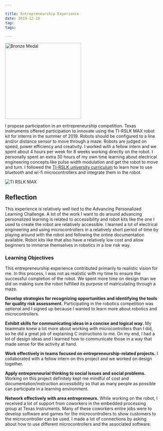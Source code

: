 ```yaml
---

title: Entrepreneurship Experience
date: 2019-12-18
tag:
tags:

---
```

<img src="https://www.fayoojo.com/project/bronzemedal.png" alt="Bronze Medal" width="250" height="250">

I propose participation in an entrepreneurship competition. Texas Instruments offered participation to innovate using the TI-RSLK MAX robot kit for interns in the summer of 2019. Robots should be configured to a line and/or distance sensor to move through a maze. Robots are judged on speed, power efficiency and creativity. I worked with a fellow intern and we spent about 4 hours per week for 8 weeks working directly on the robot. I personally spent an extra 30 hours of my own time learning about electrical engineering concepts like pulse width modulation and get the robot to move and turn. I followed the [TI-RSLK university curriculum](https://university.ti.com/en/faculty/ti-robotics-system-learning-kit/ti-rslk-max-edition-curriculum) to learn how to use bluetooth and wi-fi microcontrollers and integrate them in the robot.

![TI RSLK MAX](https://www.fayoojo.com/project/rslk.png)

## Reflection ##
This experience is relatively well tied to the Advancing Personalized Learning Challenge. A lot of the work I want to do around advancing personalized learning is related to accessibility and robot kits like the one I used to create the robot are relatively accessible. I learned a lot of electrical engineering and using microcontrollers in a relatively short period of time by playing around with the robot and following the online documentation available. Robot kits like that also have a relatively low cost and allow beginners to immerse themselves in robotics in a low risk way.

### Learning Objectives ###
This entrepreneurship experience contributed primarily to realistic vision for me. In this process, I was not as realistic with my time to ensure the successful completion of the robot. We spent more time on design than we did on making sure the robot fulfilled its purpose of matriculating through a maze.

**Develop strategies for recognizing opportunities and identifying the tools for quality risk assessment.**
Participating in the robotics competition was optional and I signed up because I wanted to learn more about robotics and microcontrollers.

**Exhibit skills for communicating ideas in a concise and logical way.**
My teammate knew a lot more about working with microcontrollers than I did, so he did a great job of explaining C instructions to me. On my end, I had a lot of design ideas and I learned how to communicate those in a way that made sense for the activity at hand.

**Work effectively in teams focused on entrepreneurship-related projects.**
I collaborated with a fellow intern on this project and we worked on design together.

**Apply entrepreneurial thinking to social issues and social problems.**
Working on this project definitely kept me mindful of cost and documentation/instruction accessibility so that as many people as possible can participate in a learning environment.

**Network effectively with area entrepreneurs.**
While working on the robot, I received a lot of support from coworkers in the embedded processing group at Texas Instruments. Many of these coworkers entire jobs were to develop software and games for the microcontrollers to show customers to the microcontroller can be used. I made a lot of connections by asking about how to use different microcontrollers and the associated software.
